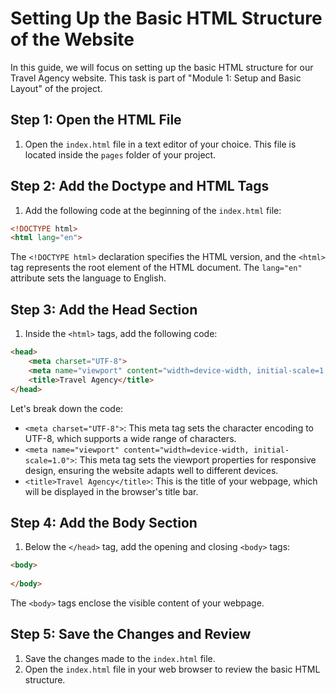 # Setting Up the Basic HTML Structure of the Website

In this guide, we will focus on setting up the basic HTML structure for our Travel Agency website. This task is part of "Module 1: Setup and Basic Layout" of the project.

## Step 1: Open the HTML File
1. Open the `index.html` file in a text editor of your choice. This file is located inside the `pages` folder of your project.

## Step 2: Add the Doctype and HTML Tags
1. Add the following code at the beginning of the `index.html` file:

```html
<!DOCTYPE html>
<html lang="en">
```

The `<!DOCTYPE html>` declaration specifies the HTML version, and the `<html>` tag represents the root element of the HTML document. The `lang="en"` attribute sets the language to English.

## Step 3: Add the Head Section
1. Inside the `<html>` tags, add the following code:

```html
<head>
    <meta charset="UTF-8">
    <meta name="viewport" content="width=device-width, initial-scale=1.0">
    <title>Travel Agency</title>
</head>
```

Let's break down the code:

- `<meta charset="UTF-8">`: This meta tag sets the character encoding to UTF-8, which supports a wide range of characters.
- `<meta name="viewport" content="width=device-width, initial-scale=1.0">`: This meta tag sets the viewport properties for responsive design, ensuring the website adapts well to different devices.
- `<title>Travel Agency</title>`: This is the title of your webpage, which will be displayed in the browser's title bar.

## Step 4: Add the Body Section
1. Below the `</head>` tag, add the opening and closing `<body>` tags:

```html
<body>
    
</body>
```

The `<body>` tags enclose the visible content of your webpage.

## Step 5: Save the Changes and Review
1. Save the changes made to the `index.html` file.
2. Open the `index.html` file in your web browser to review the basic HTML structure.
